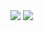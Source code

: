 <img src="https://capsule-render.vercel.app/api?type=waving&color=ffa500&height=150&section=header" />
<img src="https://capsule-render.vercel.app/api?type=waving&color=ffa500&height=150&section=footer" />
